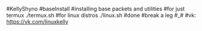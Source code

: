 #KellyShyno
#baseInstall
#installing base packets and utilities
#for just termux
./termux.sh
#for linux distros
./linux.sh
#done
#break a leg #_#
#vk: https://vk.com/linuxkelly
